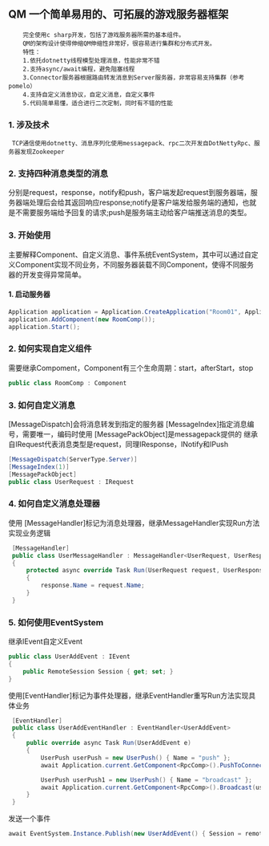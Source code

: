 ## QM 一个简单易用的、可拓展的游戏服务器框架
        完全使用c sharp开发，包括了游戏服务器所需的基本组件。
        QM的架构设计使得伸缩QM伸缩性非常好，很容易进行集群和分布式开发。
        特性：
        1.依托dotnetty线程模型处理消息，性能非常不错
        2.支持async/await编程，避免阻塞线程
        3.Connector服务器根据路由转发消息到Server服务器，非常容易支持集群（参考pomelo）
        4.支持自定义消息协议，自定义消息，自定义事件
        5.代码简单易懂，适合进行二次定制，同时有不错的性能
### 1. 涉及技术
     TCP通信使用dotnetty、消息序列化使用messagepack、rpc二次开发自DotNettyRpc、服务器发现Zookeeper
### 2. 支持四种消息类型的消息
分别是request，response，notify和push，客户端发起request到服务器端，服务器端处理后会给其返回响应response;notify是客户端发给服务端的通知，也就是不需要服务端给予回复的请求;push是服务端主动给客户端推送消息的类型。
### 3. 开始使用
  主要解释Component、自定义消息、事件系统EventSystem，其中可以通过自定义Component实现不同业务，不同服务器装载不同Component，使得不同服务器的开发变得异常简单。
  #### 1. 启动服务器

```csharp 
Application application = Application.CreateApplication("Room01", Application.Server, 9999);
application.AddComponent(new RoomComp());
application.Start();
```
  ### 2. 如何实现自定义组件
  需要继承Compoment，Component有三个生命周期：start，afterStart，stop
```csharp 
public class RoomComp : Component
```
  ### 3. 如何自定义消息
  [MessageDispatch]会将消息转发到指定的服务器
  [MessageIndex]指定消息编号，需要唯一，编码时使用
  [MessagePackObject]是messagepack提供的
  继承自IRequest代表消息类型是request，同理IResponse，INotify和IPush

```csharp 
[MessageDispatch(ServerType.Server)]
[MessageIndex(1)]
[MessagePackObject]
public class UserRequest : IRequest
```
### 4. 如何自定义消息处理器
   使用 [MessageHandler]标记为消息处理器，继承MessageHandler实现Run方法实现业务逻辑
```csharp 
 [MessageHandler]
 public class UserMessageHandler : MessageHandler<UserRequest, UserResponse>
 {
     protected async override Task Run(UserRequest request, UserResponse response, ISession session)
     {
         response.Name = request.Name;
     }
 }
```
### 5. 如何使用EventSystem
  继承IEvent自定义Event
```csharp 
public class UserAddEvent : IEvent
{
    public RemoteSession Session { get; set; }
}
```
  使用[EventHandler]标记为事件处理器，继承EventHandler重写Run方法实现具体业务
```csharp 
 [EventHandler]
 public class UserAddEventHandler : EventHandler<UserAddEvent>
 {
     public override async Task Run(UserAddEvent e)
     {
         UserPush userPush = new UserPush() { Name = "push" };
         await Application.current.GetComponent<RpcComp>().PushToConnector(userPush, e.Session.serverId, e.Session.Sid);

         UserPush userPush1 = new UserPush() { Name = "broadcast" };
         await Application.current.GetComponent<RpcComp>().Broadcast(userPush1);
     }
 }
```
  发送一个事件
```csharp
await EventSystem.Instance.Publish(new UserAddEvent() { Session = remoteSession });
```